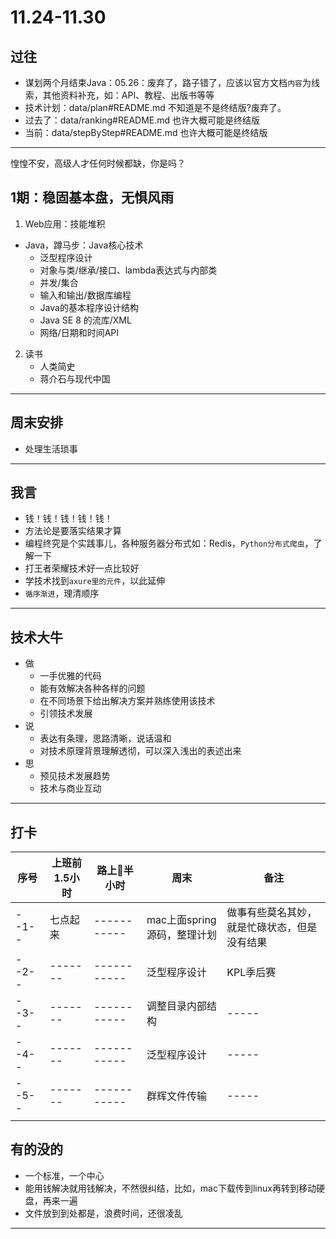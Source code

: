 #   11.24-11.30

##  过往
-   谋划两个月结束Java：05.26：废弃了，路子错了，应该以官方文档`内容`为线索，其他资料补充，如：API、教程、出版书等等
-   技术计划：data/plan#README.md 不知道是不是终结版?废弃了。
-   过去了：data/ranking#README.md 也许大概可能是终结版
-   当前：data/stepByStep#README.md 也许大概可能是终结版

----

惶惶不安，高级人才任何时候都缺，你是吗？

##  1期：稳固基本盘，无惧风雨

1.  Web应用：技能堆积
-   Java，蹲马步：Java核心技术
    -   泛型程序设计
    -   对象与类/继承/接口、lambda表达式与内部类
    -   并发/集合
    -   输入和输出/数据库编程
    -   Java的基本程序设计结构
    -   Java SE 8 的流库/XML
    -   网络/日期和时间API
2.  读书 
    -   人类简史
    -   蒋介石与现代中国

----

##  周末安排
-   处理生活琐事



----


##  我言
-   钱！钱！钱！钱！钱！
-   方法论是要落实结果才算
-   编程终究是个实践事儿，各种服务器分布式如：Redis，`Python分布式爬虫`，了解一下
-   打王者荣耀技术好一点比较好
-   学技术找到`axure里的元件`，以此延伸
-   `循序渐进`，理清顺序


----

##  技术大牛
-   做
    -   一手优雅的代码
    -   能有效解决各种各样的问题
    -   在不同场景下给出解决方案并熟练使用该技术
    -   引领技术发展
-   说
    -   表达有条理，思路清晰，说话温和
    -   对技术原理背景理解透彻，可以深入浅出的表述出来
-   思
    -   预见技术发展趋势
    -   技术与商业互动

----

##  打卡
| 序号 |  上班前1.5小时 |  路上半小时  |    周末  | 备注 |
| ---- |  -------   | -------------  |  ------------  |  ----- |  
| --1-- |  七点起来   | -----------  |  mac上面spring源码，整理计划  |  做事有些莫名其妙，就是忙碌状态，但是没有结果 | 
| --2-- |  -------   | -----------  |  泛型程序设计  |  KPL季后赛 | 
| --3-- |  -------   | -----------  |  调整目录内部结构  |  ----- | 
| --4-- |  -------   | -----------  |  泛型程序设计  |  ----- | 
| --5-- |  -------   | -----------  |  群辉文件传输  |  ----- | 
|  |  | |  | |||

##  有的没的
-   一个标准，一个中心
-   能用钱解决就用钱解决，不然很纠结，比如，mac下载传到linux再转到移动硬盘，再来一遍
-   文件放到到处都是，浪费时间，还很凌乱

----
